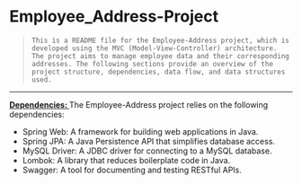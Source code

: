 # Employee_Address-Project
> `This is a README file for the Employee-Address project, which is developed using the MVC (Model-View-Controller) architecture. The project aims to manage employee data and their corresponding addresses. The following sections provide an overview of the project structure, dependencies, data flow, and data structures used.`
---
**<ins>Dependencies: </ins>**
The Employee-Address project relies on the following dependencies:

* Spring Web: A framework for building web applications in Java.
* Spring JPA: A Java Persistence API that simplifies database access.
* MySQL Driver: A JDBC driver for connecting to a MySQL database.
* Lombok: A library that reduces boilerplate code in Java.
* Swagger: A tool for documenting and testing RESTful APIs.
